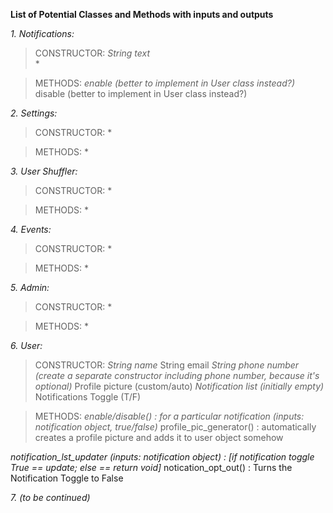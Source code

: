 **List of Potential Classes and Methods with inputs and outputs**

*1. Notifications:*

> CONSTRUCTOR:
<space><space>*<space>    String text
<space><space>*<space>    
<space><space>*<space>    

> METHODS:
<space><space>*<space>    enable (better to implement in User class instead?)
<space><space>*<space>    disable (better to implement in User class instead?)


*2. Settings:*

> CONSTRUCTOR:
<space><space>*<space>
<space><space>*<space>
<space><space>*<space>

> METHODS:
<space><space>*<space>
<space><space>*<space>
<space><space>*<space>

*3. User Shuffler:*

> CONSTRUCTOR:
<space><space>*<space>
<space><space>*<space>
<space><space>*<space>

> METHODS:
<space><space>*<space>
<space><space>*<space>
<space><space>*<space>

*4. Events:*

> CONSTRUCTOR:
<space><space>*<space>
<space><space>*<space>
<space><space>*<space>

> METHODS:
<space><space>*<space>
<space><space>*<space>
<space><space>*<space>

*5. Admin:*

> CONSTRUCTOR:
<space><space>*<space>
<space><space>*<space>
<space><space>*<space>

> METHODS:
<space><space>*<space>
<space><space>*<space>
<space><space>*<space>

*6. User:*

> CONSTRUCTOR:
<space><space>*<space> String name
<space><space>*<space> String email
<space><space>*<space> String phone number (create a separate constructor including phone number, because it's optional)
<space><space>*<space> Profile picture (custom/auto)
<space><space>*<space> Notification list (initially empty)
<space><space>*<space> Notifications Toggle (T/F)

> METHODS:
<space><space>*<space>    enable/disable() : for a particular notification (inputs: notification object, true/false)
<space><space>*<space>    profile_pic_generator() : automatically creates a profile picture and adds it to user object somehow

<space><space>*<space>    notification_lst_updater (inputs: notification object) : [if notification toggle True == update; else == return void] 
<space><space>*<space>    notication_opt_out() : Turns the Notification Toggle to False


*7. (to be continued)*
